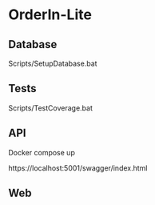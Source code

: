 # OrderIn-Lite

## Database

Scripts/SetupDatabase.bat

## Tests

Scripts/TestCoverage.bat

## API
Docker compose up

https://localhost:5001/swagger/index.html

## Web
